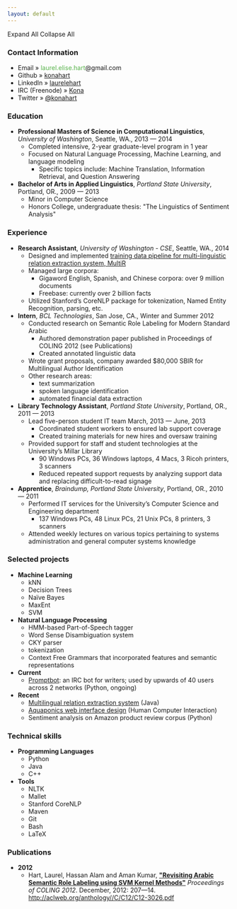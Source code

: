 ```yaml
---
layout: default
---
```

<link type="text/css" rel="stylesheet" href="/css/collapseList.css">
<script type="text/javascript" src="/js/jquery-1.4.2.min.js">
</script>
<script type="text/javascript" src="/js/collapseList.js">
</script>
<div class="listControl">
    <a id="expandList">Expand All</a>
    <!-- <a id="highlights">Highlights</a> -->
    <a id="collapseList">Collapse All</a>
</div>

<h3>Contact Information</h3>

<ul>
<li>Email &raquo; <span style="color:#59B34C">laurel.elise.hart</span>&#64;gmail&#46;com</li>
<li>Github &raquo; <a href="http://github.com/konahart">konahart</a></li>
<li>LinkedIn &raquo; <a href="http://www.linkedin.com/in/laurelehart">laurelehart</a></li>
<li>IRC (Freenode) &raquo; <a href="https://freenode.net/">Kona</a></li>
<li>Twitter &raquo; <a href="https://twitter.com/konahart"><span style="color:#000000">@</span>konahart</a></li>
</ul>

<h3>Education</h3>

<ul class="expList">
<li class="alwaysShow"><strong>Professional Masters of Science in Computational Linguistics</strong>, <i>University of Washington</i>, Seattle, WA.,  2013 &mdash; 2014
    <ul>
    <li>Completed intensive, 2-year graduate-level program in 1 year</li>
    <li>Focused on Natural Language Processing, Machine Learning, and language modeling
        <ul>
	<li> Specific topics include: Machine Translation, Information Retrieval, and Question Answering</li>
	</ul>
    </li>
    </ul>
</li>

<li class="alwaysShow"><strong>Bachelor of Arts in Applied Linguistics</strong>, <i>Portland State University</i>, Portland, OR.,  2009 &mdash; 2013
    <ul>
    <li>Minor in Computer Science</li>
    <li>Honors College, undergraduate thesis: "The Linguistics of Sentiment Analysis"</li>
    </ul>
</li>
</ul>

<h3>Experience</h3>

<ul class="expList">
<li class="alwaysShow"><strong>Research Assistant</strong>, <i>University of Washington - CSE</i>, Seattle, WA.,  2014
    <ul>
    <li>Designed and implemented <a href="https://github.com/konahart/relation-extraction-pipeline">training data pipeline for multi-linguistic relation extraction system, MultiR</a></li>
    <li>Managed large corpora:
	<ul>
	<li>Gigaword English, Spanish, and Chinese corpora: over 9 million documents</li>
	<li>Freebase: currently over 2 billion facts</li>
	</ul>
    </li>
    <li>Utilized Stanford’s CoreNLP package for tokenization, Named Entity Recognition, parsing, etc.</li>
    </ul>
</li>

<li class="alwaysShow"><strong>Intern</strong>, <i>BCL Technologies</i>, San Jose, CA., Winter and Summer 2012
    <ul>
    <li>Conducted research on Semantic Role Labeling for Modern Standard Arabic
	<ul>
	<li>Authored demonstration paper published in Proceedings of COLING 2012 (see Publications)</li>
	<li>Created annotated linguistic data</li>
	</ul>
    </li>
    <li>Wrote grant proposals, company awarded $80,000 SBIR for Multilingual Author Identification</li>
    <li>Other research areas:
	<ul>
	<li>text summarization</li>
	<li>spoken language identification</li>
	<li>automated financial data extraction</li>
	</ul>
    </li>
    </ul>
</li>

<li class="alwaysShow"><strong>Library Technology Assistant</strong>, <i>Portland State University</i>, Portland, OR., 2011 &mdash; 2013
    <ul>
    <li>Lead five-person student IT team March, 2013 &mdash; June, 2013
	<ul>
	<li>Coordinated student workers to ensured lab support coverage</li>
	<li>Created training materials for new hires and oversaw training</li>
	</ul>
    </li>
    <li>Provided support for staff and student technologies at the University’s Millar Library
	<ul>
	<li>90 Windows PCs, 36 Windows laptops, 4 Macs, 3 Ricoh printers, 3 scanners</li>
	<li>Reduced repeated support requests by analyzing support data and replacing difficult-to-read signage</li>
	</ul>
    </li>
    </ul>
</li>

<li class="alwaysShow"><strong>Apprentice</strong>, <i>Braindump, Portland State University</i>, Portland, OR., 2010 &mdash; 2011
    <ul>
    <li>Performed IT services for the University’s Computer Science and Engineering department
	<ul>
	<li>137 Windows PCs, 48 Linux PCs, 21 Unix PCs, 8 printers, 3 scanners</li>
	</ul>
    </li>
    <li>Attended weekly lectures on various topics pertaining to systems administration and general computer systems knowledge</li>
    </ul>
</li>
</ul>

<h3>Selected projects</h3>

<ul class="expList">
<li class="alwaysShow"><strong>Machine Learning</strong>
    <ul>
    <li>kNN</li>
    <li>Decision Trees</li>
    <li>Naïve Bayes</li>
    <li>MaxEnt</li>
    <li>SVM</li>
    </ul>
</li>

<li class="alwaysShow"><strong>Natural Language Processing</strong>
    <ul>
    <li>HMM-based Part-of-Speech tagger</li>
    <li>Word Sense Disambiguation system</li>
    <li>CKY parser</li>
    <li>tokenization</li>
    <li>Context Free Grammars that incorporated features and semantic representations</li>
    </ul>
</li>

<li class="alwaysShow"><strong>Current</strong>
    <ul>
    <li><a href="/promptbot">Promptbot</a>: an IRC bot for writers; used by upwards of 40 users across 2 networks (Python, ongoing)</li>
    </ul>
</li>

<li class="alwaysShow"><strong>Recent</strong>
    <ul>
    <li><a href="https://github.com/konahart/relation-extraction-pipeline">Multilingual relation extraction system</a> (Java)</li>
    <li><a href="https://github.com/jbare/channel-viz">Aquaponics web interface design</a> (Human Computer Interaction)</li>
    <li>Sentiment analysis on Amazon product review corpus (Python)</li>
    </ul>
</li>
</ul>

<h3>Technical skills</h3>

<ul class="expList">
<li class="alwaysShow highlight"><strong>Programming Languages</strong>
    <ul>
    <li>Python</li>
    <li>Java</li>
    <li>C++</li>
    </ul>
</li>

<li class="alwaysShow highlight"><strong>Tools</strong>
    <ul>
    <li>NLTK</li>
    <li>Mallet</li>
    <li>Stanford CoreNLP</li>
    <li>Maven</li>
    <li>Git</li>
    <li>Bash</li>
    <li>LaTeX</li>
    </ul>
</li>
</ul>

<h3>Publications</h3>

<ul class="expList">
<li class="alwaysShow highlight"><strong>2012</strong>
    <ul>
    <li>Hart, Laurel, Hassan Alam and Aman Kumar, <strong><a href="http://aclweb.org/anthology//C/C12/C12-3026.pdf">"Revisiting Arabic Semantic Role Labeling using SVM Kernel Methods"</a></strong> <i>Proceedings of COLING 2012</i>. December, 2012: 207—14. <a href="http://aclweb.org/anthology//C/C12/C12-3026.pdf">http://aclweb.org/anthology//C/C12/C12-3026.pdf</a></li>
    </ul>
</li>
</ul>
